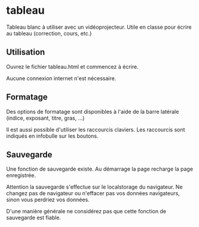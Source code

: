 # tableau
Tableau blanc à utiliser avec un vidéoprojecteur. Utile en classe pour écrire au tableau (correction, cours, etc.)

## Utilisation
Ouvrez le fichier tableau.html et commencez à écrire.

Aucune connexion internet n'est nécessaire.

## Formatage
Des options de formatage sont disponibles à l'aide de la barre latérale (indice, exposant, titre, gras, ...)

Il est aussi possible d'utiliser les raccourcis claviers. Les raccourcis sont indiqués en infobulle sur les boutons.

## Sauvegarde
Une fonction de sauvegarde existe. Au démarrage la page recharge la page enregistrée.

Attention la sauvegarde s'effectue sur le localstorage du navigateur. Ne changez pas de navigateur ou n'effacer pas vos données navigateurs, sinon vous perdriez vos données.

D'une manière générale ne considérez pas que cette fonction de sauvegarde est fiable.
